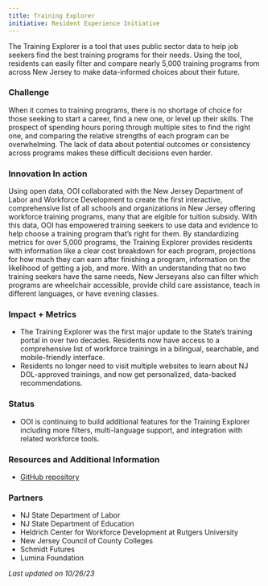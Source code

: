 ```yaml
---
title: Training Explorer
initiative: Resident Experience Initiative
---
```


The Training Explorer is a tool that uses public sector data to help job seekers find the best training programs for their needs. Using the tool, residents can easily filter and compare nearly 5,000 training programs from across New Jersey to make data-informed choices about their future.

### Challenge

 When it comes to training programs, there is no shortage of choice for those seeking to start a career, find a new one, or level up their skills. The prospect of spending hours poring through multiple sites to find the right one, and comparing the relative strengths of each program can be overwhelming. The lack of data about potential outcomes or consistency across programs makes these difficult decisions even harder.

### Innovation In action

 Using open data, OOI collaborated with the New Jersey Department of Labor and Workforce Development to create the first interactive, comprehensive list of all schools and organizations in New Jersey offering workforce training programs, many that are elgible for tuition subsidy. With this data, OOI has empowered training seekers to use data and evidence to help choose a training program that’s right for them. By standardizing metrics for over 5,000 programs, the Training Explorer provides residents with information like a clear cost breakdown for each program, projections for how much they can earn after finishing a program, information on the likelihood of getting a job, and more. With an understanding that no two training seekers have the same needs, New Jerseyans also can filter which programs are wheelchair accessible, provide child care assistance, teach in different languages, or have evening classes.

### Impact + Metrics

- The Training Explorer was the first major update to the State’s training portal in over two decades. Residents now have access to a comprehensive list of workforce trainings in a bilingual, searchable, and mobile-friendly interface.
- Residents no longer need to visit multiple websites to learn about NJ DOL-approved trainings, and now get personalized, data-backed recommendations.

### Status

- OOI is continuing to build additional features for the Training Explorer including more filters, multi-language support, and integration with related workforce tools.

### Resources and Additional Information

-   [GitHub repository](https://github.com/newjersey/d4ad)

### Partners

-   NJ State Department of Labor 
-   NJ State Department of Education
-   Heldrich Center for Workforce Development at Rutgers University
-   New Jersey Council of County Colleges
-   Schmidt Futures
-   Lumina Foundation

*Last updated on 10/26/23*